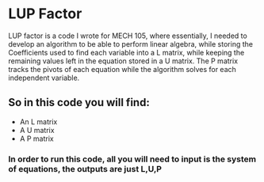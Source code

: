 
# LUP Factor 
LUP factor is a code I wrote for MECH 105, where essentially, I needed to develop an algorithm to be able to perform linear algebra, while storing the Coefficients used to find each variable into a L matrix, while keeping the remaining values left in the equation stored in a U matrix. The P matrix tracks the pivots of each equation while the algorithm solves for each independent variable.

## So in this code you will find:
* An L matrix 
* A U matrix 
* A P matrix 

### In order to run this code, all you will need to input is the system of equations, the outputs are just L,U,P